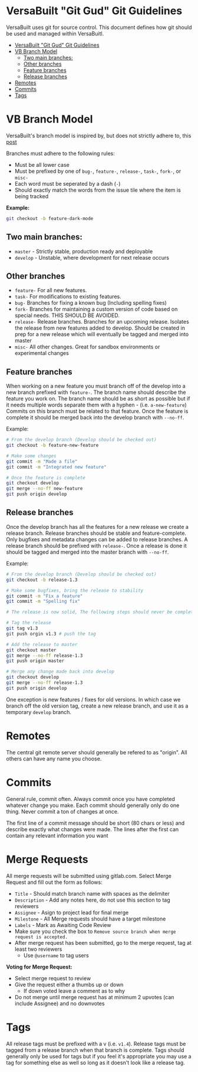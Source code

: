 # VersaBuilt "Git Gud" Git Guidelines

VersaBuilt uses git for source control. This document defines how git should be used
and managed within VersaBuitl.

- [VersaBuilt "Git Gud" Git Guidelines](#versabuilt-git-gud-git-guidelines)
- [VB Branch Model](#vb-branch-model)
    - [Two main branches:](#two-main-branches)
    - [Other branches](#other-branches)
    - [Feature branches](#feature-branches)
    - [Release branches](#release-branches)
- [Remotes](#remotes)
- [Commits](#commits)
- [Tags](#tags)

# VB Branch Model

VersaBuilt's branch model is inspired by, but does not strictly adhere to, this [post](http://nvie.com/posts/a-successful-git-branching-model/)

Branches must adhere to the following rules:

- Must be all lower case
- Must be prefixed by one of `bug-`, `feature-`, `release-`, `task-`, `fork-`, or `misc-`
- Each word must be seperated by a dash (`-`)
- Should exactly match the words from the issue tile where the item is being tracked

**Example:**
```bash
git checkout -b feature-dark-mode
```

## Two main branches:

  - `master` - Strictly stable, production ready and deployable
  - `develop` - Unstable, where development for next release occurs

## Other branches

- `feature-` For all new features.
- `task-` For modifications to existing features.
- `bug-` Branches for fixing a known bug (Including spelling fixes)
- `fork-` Branches for maintaining a custom version of code based on special needs.
THIS SHOULD BE AVOIDED.
- `release-` Release branches. Branches for an upcoming release. Isolates the release
from new features added to develop. Should be created in prep for a new release which
will eventually be tagged and merged into master
- `misc-` All other changes. Great for sandbox environments or experimental changes

## Feature branches

When working on a new feature you must branch off of the develop into a new branch prefixed with `feature-`. The branch name should describe the feature you work on. The branch name should be as short as possible but if it needs multiple words separate them with a hyphen - (i.e. `a-new-feature`) Commits on this branch must be related to that feature. Once the feature is complete it should be merged back into the develop branch with `--no-ff`.

Example:

```bash
# From the develop branch (Develop should be checked out)
git checkout -b feature-new-feature

# Make some changes
git commit -m "Made a file"
git commit -m "Integrated new feature"

# Once the feature is complete
git checkout develop
git merge --no-ff new-feature
git push origin develop
```

## Release branches

Once the develop branch has all the features for a new release we create a release branch. Release branches should be stable and feature-complete. Only bugfixes and metadata changes can be added to release branches. A release branch should be prefixed with `release-`. Once a release is done it should be tagged and merged into the master branch with `--no-ff`.

Example:

```bash
# From the develop branch (Develop should be checked out)
git checkout -b release-1.3

# Make some bugfixes, bring the release to stability
git commit -m "Fix a feature"
git commit -m "Spelling fix"

# The release is now solid, The following steps should never be completed without review

# Tag the release
git tag v1.3
git push orgin v1.3 # push the tag

# Add the release to master
git checkout master
git merge --no-ff release-1.3
git push origin master

# Merge any change made back into develop
git checkout develop
git merge --no-ff release-1.3
git push origin develop
```

One exception is new features / fixes for old versions. In which case we branch off the old version tag, create
a new release branch, and use it as a temporary `develop` branch.

# Remotes

The central git remote server should generally be refered to as "origin". All others can have any name you choose.

# Commits

General rule, commit often. Always commit once you have completed whatever change you make. Each commit should generally only do one thing. Never commit a ton of changes at once.

The first line of a commit message should be short (80 chars or less) and describe exactly what changes were made. The lines after the first can contain any relevant information you want

# Merge Requests

All merge requests will be submitted using gitlab.com. Select Merge Request and fill out the form as follows:

- `Title` - Should match branch name with spaces as the delimiter
- `Description` -  Add any notes here, do not use this section to tag reviewers
- `Assignee` - Asign to project lead for final merge
- `Milestone` - All Merge requests should have a target milestone
- `Labels` - Mark as Awaiting Code Review
- Make sure you check the box to `Remove source branch when merge request is accepted.`
- After merge request has been submitted, go to the merge request, tag at least two reviewers
    - Use `@username` to tag users

**Voting for Merge Request:**
- Select merge request to review
- Give the request either a thumbs up or down
    - If down voted leave a comment as to why
- Do not merge until merge request has at minimum 2 upvotes (can include Assignee) and no downvotes

# Tags

All release tags must be prefixed with a v (i.e. `v1.4`). Release tags must be tagged from a release branch when that branch is complete. Tags should generally only be used for tags but if you feel it's appropriate you may use a tag for something else as well so long as it doesn't look like a release tag.
